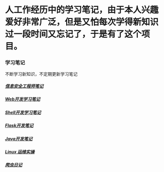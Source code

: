 # 人工作经历中的学习笔记，由于本人兴趣爱好非常广泛，但是又怕每次学得新知识过一段时间又忘记了，于是有了这个项目。

### 学习笔记

不断学习新知识，不定期更新学习笔记

##### [信息安全工程师笔记](https://github.com/goslion/notes/blob/master/%E4%BF%A1%E6%81%AF%E5%AE%89%E5%85%A8%E5%B7%A5%E7%A8%8B%E5%B8%88%E7%AC%94%E8%AE%B0.md)

##### [Web开发学习笔记](https://github.com/goslion/notes/blob/master/Web%E5%BC%80%E5%8F%91%E5%AD%A6%E4%B9%A0%E7%AC%94%E8%AE%B0.md)

##### [Shell开发学习笔记](https://github.com/goslion/notes/blob/master/Shell%E5%AD%A6%E4%B9%A0%E7%AC%94%E8%AE%B0.md)

##### [Flask开发笔记](https://github.com/goslion/notes/blob/master/Flask%E5%BC%80%E5%8F%91%E7%AC%94%E8%AE%B0.md)

##### [Java开发笔记](https://github.com/goslion/notes/blob/master/Java%E5%AD%A6%E4%B9%A0%E7%AC%94%E8%AE%B0.md)

##### [Linux 运维实操](https://github.com/goslion/notes/blob/master/Linux%20%E8%BF%90%E7%BB%B4%E5%AE%9E%E6%93%8D.md)

##### [爬虫日记](https://github.com/goslion/notes/blob/master/%E7%88%AC%E8%99%AB%E6%97%A5%E8%AE%B0.md)
